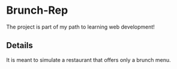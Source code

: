 # Brunch-Rep

The project is part of my path to learning web development!

## Details

It is meant to simulate a restaurant that offers only a brunch menu.